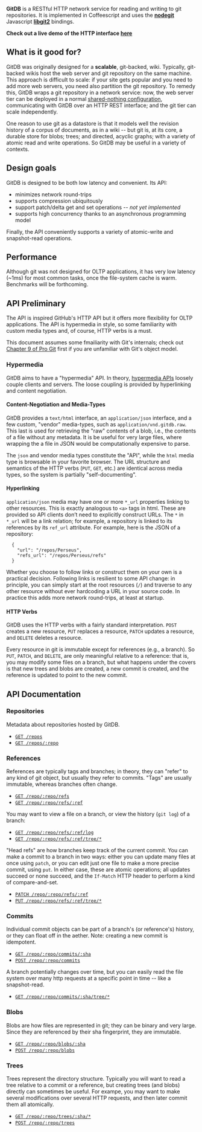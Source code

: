 **GitDB** is a RESTful HTTP network service for reading and writing to git repositories. It is implemented in Coffeescript and uses the [**nodegit**](https://github.com/nodegit/nodegit) Javascript [**libgit2**](http://libgit2.github.com/) bindings.

**Check out a live demo of the HTTP interface [here](http://gitdb.elasticbeanstalk.com/repos/gitdb/refs/heads/master/tree/README.md)**

## What is it good for?

GitDB was originally designed for a **scalable**, git-backed, wiki. Typically, git-backed wikis host the web server and git repository on the same machine. This approach is difficult to scale: if your site gets popular and you need to add more web servers, you need also partition the git repository. To remedy this, GitDB wraps a git repository in a network service: now, the web server tier can be deployed in a normal [shared-nothing configuration](http://en.wikipedia.org/wiki/Shared_nothing_architecture), communicating with GitDB over an HTTP REST interface; and the git tier can scale independently.

One reason to use git as a datastore is that it models well the revision history of a corpus of documents, as in a wiki -- but git is, at its core, a durable store for blobs; trees; and directed, acyclic graphs; with a variety of atomic read and write operations. So GitDB may be useful in a variety of contexts.

## Design goals

GitDB is designed to be both low latency and convenient. Its API:

* minimizes network round-trips
* supports compression ubiquitously
* support patch/delta get and set operations -- *not yet implemented*
* supports high concurrency thanks to an asynchronous programming model

Finally, the API conveniently supports a variety of atomic-write and snapshot-read operations.

## Performance

Although git was not designed for OLTP applications, it has very low latency (~1ms) for most common tasks, once the file-system cache is warm. Benchmarks will be forthcoming.

## API Preliminary

The API is inspired GitHub's HTTP API but it offers more flexibility for OLTP applications. The API is hypermedia in style, so some familiarity with custom media types and, of course, HTTP verbs is a must.

This document assumes some fmailiarity with Git's internals; check out [Chapter 9 of Pro Git](http://git-scm.com/book/en/Git-Internals) first if you are unfamiliar with Git's object model.

### Hypermedia

GitDB aims to have a "hypermedia" API. In theory, [hypermedia APIs](http://roy.gbiv.com/untangled/2008/rest-apis-must-be-) loosely couple clients and servers. The loose coupling is provided by hyperlinking and content negotiation.

#### Content-Negotiation and Media-Types

GitDB provides a `text/html` interface, an `application/json` interface, and a few custom, "vendor" media-types, such as `application/vnd.gitdb.raw`. This last is used for retrieving the "raw" contents of a blob, i.e., the contents of a file without any metadata. It is be useful for very large files, where wrapping the a file in JSON would be computationally expensive to parse.

The `json` and vendor media types constitute the "API", while the `html` media type is browsable in your favorite browser. The URL structure and semantics of the HTTP verbs (`PUT`, `GET`, etc.) are identical across media types, so the system is partially "self-documenting".

#### Hyperlinking

`application/json` media may have one or more `*_url` properties linking to other resources. This is exactly analogous to `<a>` tags in html. These are provided so API clients don’t need to explicitly construct URLs. The `*` in `*_url` will be a link relation; for example, a repository is linked to its references by its `ref_url` attribute. For example, here is the JSON of a repository:

      {
        "url": "/repos/Perseus",
        "refs_url": "/repos/Perseus/refs"
      }

Whether you choose to follow links or construct them on your own is a practical decision. Following links is resilient to some API change: in principle, you can simply start at the root resources (`/`) and traverse to any other resource without ever hardcoding a URL in your source code. In practice this adds more network round-trips, at least at startup.

#### HTTP Verbs

GitDB uses the HTTP verbs with a fairly standard interpretation. `POST` creates a new resource, `PUT` replaces a resource, `PATCH` updates a resource, and `DELETE` deletes a resource.

Every resource in git is immutable except for references (e.g., a branch). So `PUT`, `PATCH`, and `DELETE`, are only meaningful relative to a reference: that is, you may modify some files on a branch, but what happens under the covers is that new trees and blobs are created, a new commit is created, and the reference is updated to point to the new commit.

## API Documentation

### Repositories

Metadata about repositories hosted by GitDB.

* [`GET /repos`](https://github.com/nkallen/gitdb/wiki/Repositories#get-all-repositories)
* [`GET /repos/:repo`](https://github.com/nkallen/gitdb/wiki/Repositories#get-a-repository)

### References

References are typically tags and branches; in theory, they can "refer" to any kind of git object, but usually they refer to commits. "Tags" are usually immutable, whereas branches often change.

* [`GET /repo/:repo/refs`](https://github.com/nkallen/gitdb/wiki/References#get-all-references)
* [`GET /repo/:repo/refs/:ref`](https://github.com/nkallen/gitdb/wiki/References#get-a-reference)

You may want to view a file on a branch, or view the history (`git log`) of a branch:

* [`GET /repo/:repo/refs/:ref/log`](https://github.com/nkallen/gitdb/wiki/References#get-the-history-of-a-reference)
* [`GET /repo/:repo/refs/:ref/tree/*`](https://github.com/nkallen/gitdb/wiki/References#get-a-tree-relative-to-a-reference)

"Head refs" are how branches keep track of the current commit. You can make a commit to a branch in two ways: either you can update many files at once using `patch`, or you can edit just one file to make a more precise commit, using `put`. In either case, these are atomic operations; all updates succeed or none succeed, and the `If-Match` HTTP header to perform a kind of compare-and-set.

* [`PATCH /repo/:repo/refs/:ref`](https://github.com/nkallen/gitdb/wiki/References#make-a-commit-to-a-reference)
* [`PUT /repo/:repo/refs/:ref/tree/*`](https://github.com/nkallen/gitdb/wiki/References#create-or-update-a-file-on-a-reference)

### Commits

Individual commit objects can be part of a branch's (or reference's) history, or they can float off in the aether. Note: creating a new commit is idempotent.

* [`GET /repo/:repo/commits/:sha`](https://github.com/nkallen/gitdb/wiki/Commits#get-a-commit)
* [`POST /repo/:repo/commits`](https://github.com/nkallen/gitdb/wiki/Commits#create-a-commit)

A branch potentially changes over time, but you can easily read the file system over many http requests at a specific point in time -- like a snapshot-read.

* [`GET /repo/:repo/commits/:sha/tree/*`](https://github.com/nkallen/gitdb/wiki/Commits#get-a-tree-relative-to-a-commit)

### Blobs

Blobs are how files are represented in git; they can be binary and very large. Since they are referenced by their sha fingerprint, they are immutable.

* [`GET /repo/:repo/blobs/:sha`](https://github.com/nkallen/gitdb/wiki/Blobs#get-a-blob)
* [`POST /repo/:repo/blobs`](https://github.com/nkallen/gitdb/wiki/Blobs#create-a-blob)

### Trees

Trees represent the directory structure. Typically you will want to read a tree relative to a commit or a reference, but creating trees (and blobs) directly can sometimes be useful. For exampe, you may want to make several modifications over several HTTP requests, and then later commit them all atomically.

* [`GET /repo/:repo/trees/:sha/*`](https://github.com/nkallen/gitdb/wiki/Trees#get-a-tree)
* [`POST /repo/:repo/trees`](https://github.com/nkallen/gitdb/wiki/Trees#create-a-tree)
